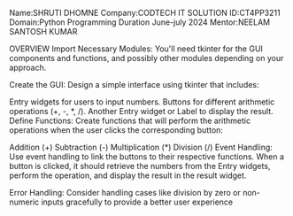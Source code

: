 Name:SHRUTI DHOMNE
Company:CODTECH IT SOLUTION
ID:CT4PP3211
Domain:Python Programming
Duration June-july 2024
Mentor:NEELAM SANTOSH KUMAR

OVERVIEW
Import Necessary Modules: You'll need tkinter for the GUI components and functions, and possibly other modules depending on your approach.

Create the GUI: Design a simple interface using tkinter that includes:

Entry widgets for users to input numbers.
Buttons for different arithmetic operations (+, -, *, /).
Another Entry widget or Label to display the result.
Define Functions: Create functions that will perform the arithmetic operations when the user clicks the corresponding button:

Addition (+)
Subtraction (-)
Multiplication (*)
Division (/)
Event Handling: Use event handling to link the buttons to their respective functions. When a button is clicked, it should retrieve the numbers from the Entry widgets, perform the operation, and display the result in the result widget.

Error Handling: Consider handling cases like division by zero or non-numeric inputs gracefully to provide a better user experience

